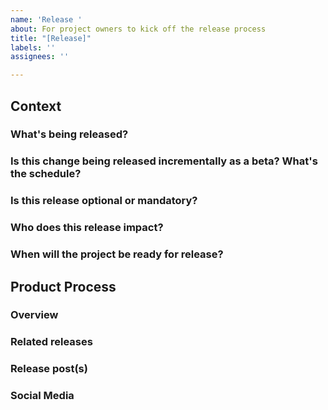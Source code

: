 ```yaml
---
name: 'Release '
about: For project owners to kick off the release process
title: "[Release]"
labels: ''
assignees: ''

---
```


## Context
<!-- Use this section to bring the product team up to speed with the project we're working on --> 

### What's being released?
<!-- Use this section to briefly describe the project: what is going to change on the platform as a result of this project and how might users be impacted? -->

### Is this change being released incrementally as a beta? What's the schedule?
<!-- is this change a beta, how can users give us feedback or report bugs, is there any specific feedback we're looking for? -->

### Is this release optional or mandatory?
<!-- Is this change configurable? If so how does a user configure or opt into or out of it? -->

### Who does this release impact?
<!-- Help us understand why we're making this change, what is it going to help users achieve? -->

### When will the project be ready for release?
<!-- We need to understand when we need to have communications prepped and ready to launch, there may be some conversation once the product team have reviewed this -->

## Product Process
<!-- The Product team will use this section to plan how we communicate and release this project --> 

### Overview
<!-- Use this section to provide an overview of the release plan. -->

### Related releases
<!-- Use this section to highlight related past or future releases (links to issues or posts preferably) -->

### Release post(s)
<!-- Use this section to draft or link to content that we'll post on launch -->

### Social Media
<!-- Use this section to draft content for social media -->
